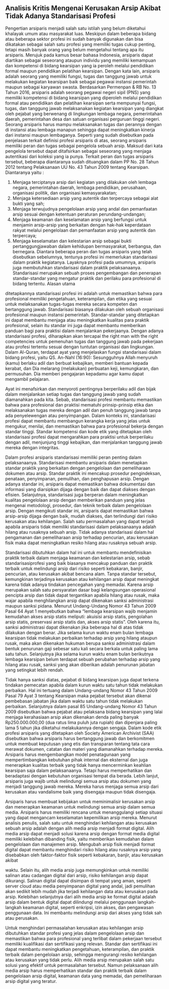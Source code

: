 ## Analisis Kritis Mengenai Kerusakan Arsip Akibat Tidak Adanya Standarisasi Profesi



Pengertian arsiparis menjadi salah satu istilah yang belum diketahui khalayak umum
atau masyarakat luas. Meskipun dalam beberapa bidang atau beberapa sektor profesi ini
sudah banyak digunakan dan bisa dikatakan sebagai salah satu profesi yang memiliki tugas
cukup penting, tetapi masih banyak orang yang belum mengetahui tentang apa itu arsiparis.
Merujuk pada kamus besar bahasa Indonesia, arsiparis dapat diartikan sebagai seseorang
ataupun individu yang memiliki kemampuan dan kompetensi di bidang kearsipan yang ia
peroleh melalui pendidikan formal maupun pendidikan pelatihan kearsipan. Dengan kata lain,
arsiparis adalah seorang yang memiliki fungsi, tugas dan tanggung jawab untuk melakukan
kegiatan kearsipan baik sebagai pegawai instansi pemerintah maupun sebagai karyawan
swasta.
Berdasarkan Permenpan & RB No. 13 Tahun 2016, arsiparis adalah seorang pegawai
negeri sipil (PNS) yang memiliki kompetensi di bidang kearsipan yang diperoleh melalui
pendidikan formal atau pendidikan dan pelatihan kearsipan serta mempunyai fungsi, tugas,
dan tanggung jawab melaksanakan kegiatan kearsipan yang diangkat oleh pejabat yang
berwenang di lingkungan lembaga negara, pemerintahan daerah, pemerintahan desa dan
satuan organisasi perguruan tinggi negeri. Seorang arsiparis harus mampu melaksanakan
tugas dan perannya dengan di instansi atau lembaga manapun sehingga dapat meningkatkan
kinerja dari instansi maupun lembaganya.
Seperti yang sudah disebutkan pada penjelasan terkait definisi profesi arsiparis di atas,
seorang arsiparis memiliki peran dan tugas sebagai pengelola sebuah arsip. Maksud dari kata
pengelola tersebut dapat ditafsirkan sebagai seseorang yang menjaga autentikasi dari koleksi
yang ia punya. Terkait peran dan tugas arsiparis tersebut, beberapa diantaranya sudah
dituangkan dalam PP No. 28 Tahun 2012 tentang Pelaksanaan UU No. 43 Tahun 2009
tentang Kearsipan. Diantaranya yaitu :

1. Menjaga terciptanya arsip dari kegiatan yang dilakukan oleh lembaga negara,
pemerintahan daerah, lembaga pendidikan, perusahaan, organisasi politik, dan
organisasi kemasyarakatan;
2. Menjaga ketersediaan arsip yang autentik dan terpercaya sebagai alat bukti
yang sah;
3. Menjaga terwujudnya pengelolaan arsip yang andal dan pemanfaatan arsip
sesuai dengan ketentuan peraturan perundang-undangan;
4. Menjaga keamanan dan keselamatan arsip yang berfungsi untuk menjamin
arsip-arsip yang berkaitan dengan hak-hak keperdataan rakyat melalui
pengelolaan dan pemanfaatan arsip yang autentik dan terpercaya;
5. Menjaga keselamatan dan kelestarian arsip sebagai bukti pertanggungjawaban
dalam kehidupan bermasyarakat, berbangsa, dan bernegara.
Diantara beberapa peran dan tugas arsiparis yang telah disebutkan sebelumnya,
tentunya profesi ini memerlukan standarisasi dalam praktik kegiatanya. Layaknya profesi
pada umumnya, arsiparis juga membutuhkan standarisasi dalam praktik pelaksanaanya.
Standarisasi merupakan sebuah proses pengembangan dan penerapan standar-standar yang
mengatur praktik dan perilaku para profesional di bidang tertentu. Alasan utama

ditetapkannya standarisasi profesi ini adalah untuk memastikan bahwa para profesional
memiliki pengetahuan, keterampilan, dan etika yang sesuai untuk melaksanakan tugas-tugas
mereka secara kompeten dan bertanggung jawab. Standarisasi biasanya dilakukan oleh
sebuah organisasi profesional maupun instansi pemerintah. Standar-standar yang ditetapkan
ini dapat membantu menjaga atau meningkatkan kualitas para praktik profesional, selain itu
standar ini juga dapat membantu memberikan panduan bagi para praktisi dalam menjalankan
pekerjaanya. Dengan adanya standarisasi profesi, diharapkan akan tercapai the right man with
the right competencies untuk pemenuhan tugas dan tanggung jawab pada pekerjaan atau
profesi tertentu sesuai dengan tuntutan organisasi dan lingkungan.
Dalam Al-Quran, terdapat ayat yang menjelaskan fungsi standarisasi dalam bidang
profesi, yaitu QS. An-Nahl (16:90):
ۤSesungguhnya Allah menyuruh (kamu) berlaku adil dan berbuat kebajikan,
memberi bantuan kepada kerabat, dan Dia melarang (melakukan) perbuatan keji,
kemungkaran, dan permusuhan. Dia memberi pengajaran kepadamu agar kamu dapat
mengambil pelajaran.


Ayat ini menafsirkan dan menyoroti pentingnya berperilaku adil dan bijak dalam
menjalankan setiap tugas dan tanggung jawab yang sudah diamanahkan pada kita. Sebab,
standarisasi profesi membantu memastikan bahwa para profesional dan praktisi mematuhi
prinsip-prinsip etika dan melaksanakan tugas mereka dengan adil dan penuh tanggung jawab
tanpa ada penyelewengan atau penyimpangan. Dalam konteks ini, standarisasi profesi dapat
membantu membangun kerangka kerja yang jelas untuk mengukur, menilai, dan memastikan
bahwa para profesional bekerja dengan standar tinggi. Standar kompetensi dan kode etik
yang ditetapkan oleh standarisasi profesi dapat mengarahkan para praktisi untuk berperilaku
dengan adil, menjunjung tinggi kebajikan, dan menjalankan tanggung jawab mereka dengan
integritas.


Dalam profesi arsiparis standarisasi memiliki peran penting dalam pelaksanaanya.
Standarisasi membantu arsiparis dalam menetapkan standar praktik yang berkaitan dengan
pengelolaan dan pemeliharaan dokumen atau arsip. Standar praktik ini mencakup prosedur
pengindeksan, penataan, penyimpanan, pemulihan, dan penghapusan arsip. Dengan adanya
standar ini, arsiparis dapat memastikan bahwa dokumentasi dan informasi yang diarsipkan
dijaga dengan baik dan dapat diakses dengan efisien. Selanjutnya, standarisasi juga berperan
dalam meningkatkan kualitas pengelolaan arsip dengan memberikan panduan yang jelas
mengenai metodologi, prosedur, dan teknik terbaik dalam pengelolaan arsip. Dengan
mengikuti standar ini, arsiparis dapat memastikan bahwa arsip-arsip dijaga dengan baik,
mudah diakses, dan terlindungi dari risiko kerusakan atau kehilangan.
Salah satu permasalahan yang dapat terjadi apabila arsiparis tidak memiliki
standarisasi dalam pelaksanaanya adalah hilang atau rusaknya sebuah arsip. Tidak adanya
standarisasi dalam hal pengamanan dan pemeliharaan arsip terhadap pencurian, atau
kerusakan fisik maka dapat meningkatkan resiko hilang atau rusaknya sebuah arsip.


Standarisasi dibutuhkan dalam hal ini untuk membantu mendefinisikan praktik terbaik dalam
menjaga keamanan dan kelestarian arsip, sebab standarisasiprofesi yang baik biasanya
mencakup panduan dan praktik terbaik untuk melindungi arsip dari risiko seperti kebakaran,
banjir, pencurian, atau kerusakan akibat bencana alam. Tanpa standar tersebut, kemungkinan
terjadinya kerusakan atau kehilangan arsip dapat meningkat karena tidak adanya tindakan
pencegahan yang memadai.
Karena arsip merupakan salah satu persyaratan dasar bagi kelangsungan operasional
pencipta arsip dan tidak dapat tergantikan apabila hilang atau rusak, maka wajar apabila
menghilangkan arsip dapat dikenakan sanksi administrasi maupun sanksi pidana. Menurut
Undang-Undang Nomor 43 Tahun 2009 Pasal 64 Ayat 1 menyebutkan bahwa “lembaga
kearsipan wajib menjamin kemudahan akses arsip statis meliputi: akuisisi arsip statis,
pengolahan arsip statis, preservasi arsip statis dan, akses arsip statis”. Oleh karena itu, sanksi
administrasi dapat dikenakan jika beberapa hal di atas tidak dilakukan dengan benar. Jika
selama kurun waktu enam bulan lembaga kearsipan tidak melakukan perbaikan terhadap
arsip yang hilang ataupun rusak, maka akan dikenakan hukuman berupa sanksi administrasi
dalam bentuk penurunan gaji sebesar satu kali secara berkala untuk paling lama satu tahun.
Selanjutnya jika selama kurun waktu enam bulan berikutnya lembaga kearsipan belum
terdapat sebuah perubahan terhadap arsip yang hilang atau rusak, sanksi yang akan diberikan
adalah penurunan jabatan yang setingkat lebih rendah.


Tidak hanya sanksi diatas, pejabat di bidang kearsipan juga dapat terkena tindakan
pemecatan apabila dalam kurun waktu satu tahun tidak melakukan perbaikan. Hal ini tertuang
dalam Undang-undang Nomor 43 Tahun 2009 Pasal 79 Ayat 3 tentang Kearsipan maka
pejabat tersebut akan dikenai pembebasan jabatan jika dalam waktu satu tahun tidak
melakukan perbaikan. Selanjutnya dalam pasal 85 Undang-undang Nomor 43 Tahun 2009
disebutkan bahwa pejabat atau pelaksana bidang kearsipan yang lalai menjaga kerahasiaan
arsip akan dikenakan denda paling banyak Rp250.000.000,00 (dua ratus lima puluh juta
rupiah) dan dipenjara paling lama 5 tahun jika diketahui melakukannya dengan sengaja.
Dalam kode etik profesi arsiparis yang ditetapkan oleh Society American Archivist
(SAA) disebutkan bahwa arsiparis harus bertanggung jawab dan berkomitmen untuk
membuat keputusan yang etis dan transparan tentang tata cara merawat dokumen, catatan dan
materi yang diamanahkan terhadap mereka. Arsiparis harus mengembangkan model
penatagunaan yang mempertimbangkan kebutuhan pihak internal dan eksternal dan juga
menerapkan kualitas terbaik yang tidak hanya mencerminkan keahlian kearsipan saja dalam
pelaksanaanya. Tetapi harus memperhatikan dan beradaptasi dengan kebutuhan organisasi
tempat dia berada. Lebih lanjut, arsiparis juga wajib untuk melindungi semua arsip atau
dokumen yang menjadi tanggung jawab mereka. Mereka harus menjaga semua arsip dari
kerusakan atau vandalisme baik yang disengaja maupun tidak disengaja. 

Arsiparis harus
membuat kebijakan untuk meminimalisir kerusakan arsip dan menerapkan keamanan untuk
melindungi semua arsip dalam semua media. Arsiparis harus memiliki rencana untuk
menanggulangi setiap situasi yang dapat mengancam keselamatan kepemilikan arsip mereka.
Menurut analisis penulis, salah satu untuk menghindari kehilangan atau kerusakan
sebuah arsip adalah dengan alih media arsip menjadi format digital. Alih media arsip dapat
menjadi solusi karena arsip dengan format media digital memiliki kelebihan dibanding fisik,
yaitu memberikan kemudahan dalam pengelolaan dan manajemen arsip. Mengubah arsip
fisik menjadi format digital dapat membantu menghindari risiko hilang atau rusaknya arsip
yang disebabkan oleh faktor-faktor fisik seperti kebakaran, banjir, atau kerusakan akibat

waktu. Selain itu, alih media arsip juga memungkinkan untuk memiliki salinan atau cadangan
digital dari arsip, risiko kehilangan arsip dapat dikurangi. Salinan digital dapat disimpan di
tempat yang aman, seperti server cloud atau media penyimpanan digital yang andal, jadi
pemulihan akan sedikit lebih mudah jika terjadi kehilangan data atau kerusakan pada arsip.
Kelebihan selanjutnya dari alih media arsip ke format digital adalah arsip dalam bentuk
digital dapat dilindungi melalui penggunaan langkah-langkah keamanan digital, seperti
enkripsi, izin akses, dan pengawasan penggunaan data. Ini membantu melindungi arsip dari
akses yang tidak sah atau perusakan.


Untuk menghindari permasalahan kerusakan atau kehilangan arsip dibutuhkan standar
profesi yang jelas dalam pengelolaan arsip dan memastikan bahwa para profesional yang
terlibat dalam pekerjaan tersebut memiliki kualifikasi dan sertifikasi yang relevan. Standar
dan sertifikasi ini dapat membantu meningkatkan pengetahuan, keterampilan, dan praktik
terbaik dalam pengelolaan arsip, sehingga mengurangi resiko kehilangan atau kerusakan yang
tidak perlu. Alih media arsip merupakan salah satu solusi yang efektif untuk permasalahan
tersebut. Namun pelaksanaan alih media arsip harus memperhatikan standar dan praktik
terbaik dalam pengelolaan arsip digital, keamanan data yang memadai, dan pemeliharaan
arsip digital yang teratur.

